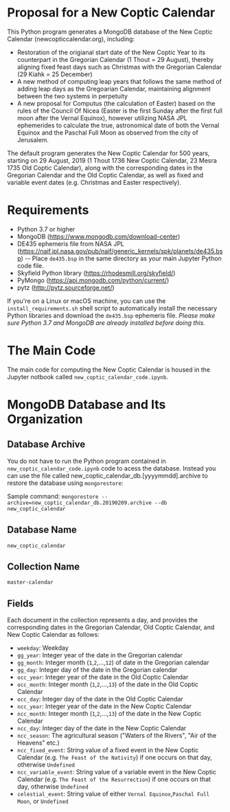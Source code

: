 # Proposal for a New Coptic Calendar
This Python program generates a MongoDB database of the New Coptic Calendar (newcopticcalendar.org), including:
- Restoration of the origianal start date of the New Coptic Year to its counterpart in the Gregorian Calendar (1 Thout = 29 August), thereby aligning fixed feast days such as Christmas with the Gregorian Calendar (29 Kiahk = 25 December)
- A new method of computing leap years that follows the same method of adding leap days as the Gregoarian Calendar, maintaining alignment between the two systems in perpetuity
- A new proposal for Computus (the calculation of Easter) based on the rules of the Council Of Nicea (Easter is the first Sunday after the first full moon after the Vernal Equinox), however utilizing NASA JPL ephemerides to calculate the true, astronomical date of both the Vernal Equinox and the Paschal Full Moon as observed from the city of Jerusalem. 


The default program generates the New Coptic Calendar for 500 years, starting on 29 August, 2019 (1 Thout 1736 New Coptic Calendar, 23 Mesra 1735 Old Coptic Calendar), along with the corresponding dates in the Gregorian Calendar and the Old Coptic Calendar, as well as fixed and variable event dates (e.g. Christmas and Easter respectively). 

# Requirements
- Python 3.7 or higher
- MongoDB (https://www.mongodb.com/download-center)
- DE435 ephemeris file from NASA JPL (https://naif.jpl.nasa.gov/pub/naif/generic_kernels/spk/planets/de435.bsp)
-- Place `de435.bsp` in the same directory as your main Jupyter Python code file.
- Skyfield Python library (https://rhodesmill.org/skyfield/)
- PyMongo (https://api.mongodb.com/python/current/)
- pytz (http://pytz.sourceforge.net/)

If you're on a Linux or macOS machine, you can use the `install_requirements.sh` shell script to automatically install the necessary Python libraries and download the `de435.bsp` ephemeris file. *Please make sure Python 3.7 and MongoDB are already installed before doing this.*

# The Main Code
The main code for computing the New Coptic Calendar is housed in the Jupyter notbook called `new_coptic_calendar_code.ipynb`. 

# MongoDB Database and Its Organization
## Database Archive
You do not have to run the Python program contained in `new_coptic_calendar_code.ipynb` code to acess the database. Instead you can use the file called new_coptic_calendar_db.[yyyymmdd].archive to restore the database using `mongorestore`:

Sample command: ```mongorestore --archive=new_coptic_calendar_db.20190209.archive --db new_coptic_calendar```
## Database Name
`new_coptic_calendar`
## Collection Name
`master-calendar`
## Fields
Each document in the collection represents a day, and provides the corresponding dates in the Gregorian Calendar, Old Coptic Calendar, and New Coptic Calendar as follows:
- `weekday`: Weekday
- `gg_year`: Integer year of the date in the Gregorian calendar
- `gg_month`: Integer month (`1`,`2`,…,`12`) of date in the Gregorian calendar
- `gg_day`: Integer day of the date in the Gregorian calendar
- `occ_year`: Integer year of the date in the Old Coptic Calendar
- `occ_month`: Integer month (`1`,`2`,…,`13`) of the date in the Old Coptic Calendar
- `occ_day`: Integer day of the date in the Old Coptic Calendar
- `ncc_year`: Integer year of the date in the New Coptic Calendar
- `ncc_month`: Integer month (`1`,`2`,…,`13`) of the date in the New Coptic Calendar
- `ncc_day`: Integer day of the date in the New Coptic Calendar
- `ncc_season`: The agricultural season ("Waters of the Rivers", "Air of the Heavens" etc.)
- `ncc_fixed_event`: String value of a fixed event in the New Coptic Calendar (e.g. `The Feast of the Nativity`) if one occurs on that day, otherwise `Undefined`
- `ncc_variable_event`: String value of a variable event in the New Coptic Calendar (e.g. `The Feast of the Resurrection`) if one occurs on that day, otherwise `Undefined`
- `celestial_event`: String value of either `Vernal Equinox`,`Paschal Full Moon`, or `Undefined`

